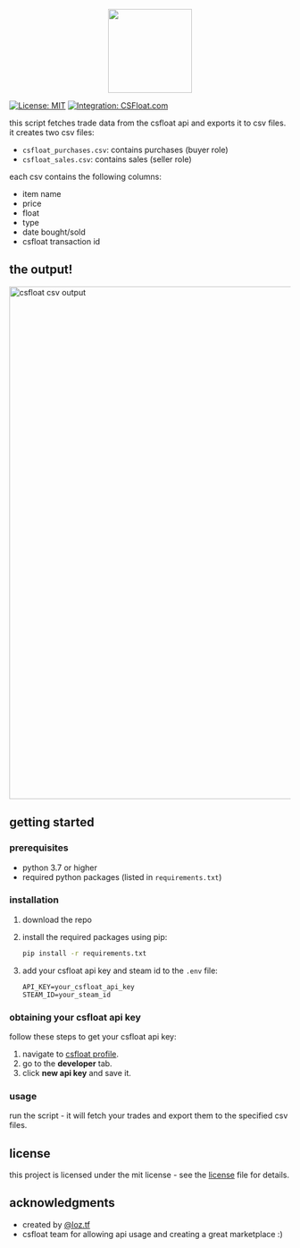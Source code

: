 <p align="center">
  <img src="https://csfloat.com/assets/n-mini-logo.png" width="150">
</p>

[![License: MIT](https://img.shields.io/badge/License-MIT-blue.svg)](https://opensource.org/licenses/MIT)
[![Integration: CSFloat.com](https://img.shields.io/badge/Integration-csfloat.com-gray.svg)](https://csfloat.com/assets/n-mini-logo.png)

this script fetches trade data from the csfloat api and exports it to csv files. it creates two csv files:

- `csfloat_purchases.csv`: contains purchases (buyer role)
- `csfloat_sales.csv`: contains sales (seller role)

each csv contains the following columns:

- item name
- price
- float
- type
- date bought/sold
- csfloat transaction id

## the output!

<img width="916" alt="csfloat csv output" src="https://github.com/user-attachments/assets/1aa60422-0a77-4d15-8f2e-29ebe5741169" />

## getting started

### prerequisites

- python 3.7 or higher
- required python packages (listed in `requirements.txt`)

### installation

1. download the repo

2. install the required packages using pip:

   ```bash
   pip install -r requirements.txt
   ```

3. add your csfloat api key and steam id to the `.env` file:

   ```
   API_KEY=your_csfloat_api_key
   STEAM_ID=your_steam_id
   ```

### obtaining your csfloat api key

follow these steps to get your csfloat api key:

1. navigate to [csfloat profile](https://csfloat.com/profile).
2. go to the **developer** tab.
3. click **new api key** and save it.

### usage

run the script - it will fetch your trades and export them to the specified csv files.

## license

this project is licensed under the mit license - see the [license](license) file for details.

## acknowledgments

- created by [@loz.tf](https://github.com/idomanteu)
- csfloat team for allowing api usage and creating a great marketplace :)
